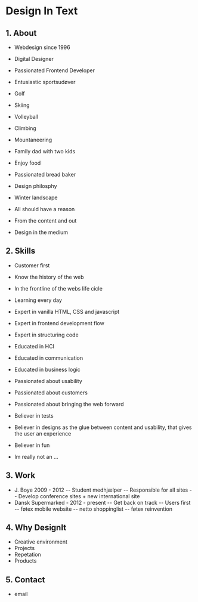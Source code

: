 # Design In Text

## 1. About

- Webdesign since 1996
- Digital Designer
- Passionated Frontend Developer

- Entusiastic sportsudøver
- Golf
- Skiing
- Volleyball
- Climbing
- Mountaneering

- Family dad with two kids
- Enjoy food
- Passionated bread baker

- Design philosphy
- Winter landscape
- All should have a reason
- From the content and out
- Design in the medium

## 2. Skills

- Customer first
- Know the history of the web
- In the frontline of the webs life cicle
- Learning every day

- Expert in vanilla HTML, CSS and javascript
- Expert in frontend development flow
- Expert in structuring code

- Educated in HCI
- Educated in communication
- Educated in business logic

- Passionated about usability
- Passionated about customers
- Passionated about bringing the web forward

- Believer in tests
- Believer in designs as the glue between content and usability, that gives the user an experience
- Believer in fun

- Im really not an ...

## 3. Work

- J. Boye 2009 - 2012
-- Student medhjælper
-- Responsible for all sites
-- Develop conference sites + new international site
- Dansk Supermarked - 2012 - present
-- Get back on track
-- Users first
-- føtex mobile website
-- netto shoppinglist
-- føtex reinvention

## 4. Why DesignIt

- Creative environment
- Projects
- Repetation
- Products



## 5. Contact

- email